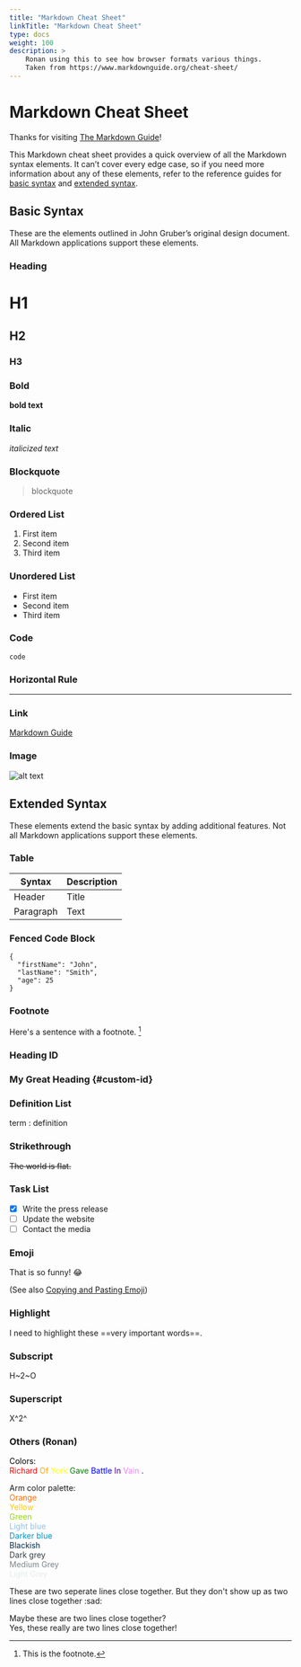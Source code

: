 ```yaml
---
title: "Markdown Cheat Sheet"
linkTitle: "Markdown Cheat Sheet"
type: docs
weight: 100
description: >
    Ronan using this to see how browser formats various things.
    Taken from https://www.markdownguide.org/cheat-sheet/
---
```

# Markdown Cheat Sheet

Thanks for visiting [The Markdown Guide](https://www.markdownguide.org)!

This Markdown cheat sheet provides a quick overview of all the Markdown syntax elements. It can’t cover every edge case, so if you need more information about any of these elements, refer to the reference guides for [basic syntax](https://www.markdownguide.org/basic-syntax) and [extended syntax](https://www.markdownguide.org/extended-syntax).

## Basic Syntax

These are the elements outlined in John Gruber’s original design document. All Markdown applications support these elements.

### Heading

# H1
## H2
### H3

### Bold

**bold text**

### Italic

*italicized text*

### Blockquote

> blockquote

### Ordered List

1. First item
2. Second item
3. Third item

### Unordered List

- First item
- Second item
- Third item

### Code

`code`

### Horizontal Rule

---

### Link

[Markdown Guide](https://www.markdownguide.org)

### Image

![alt text](https://www.markdownguide.org/assets/images/tux.png)

## Extended Syntax

These elements extend the basic syntax by adding additional features. Not all Markdown applications support these elements.

### Table

| Syntax | Description |
| ----------- | ----------- |
| Header | Title |
| Paragraph | Text |

### Fenced Code Block

```
{
  "firstName": "John",
  "lastName": "Smith",
  "age": 25
}
```

### Footnote

Here's a sentence with a footnote. [^1]

[^1]: This is the footnote.

### Heading ID

### My Great Heading {#custom-id}

### Definition List

term
: definition

### Strikethrough

~~The world is flat.~~

### Task List

- [x] Write the press release
- [ ] Update the website
- [ ] Contact the media

### Emoji

That is so funny! :joy:

(See also [Copying and Pasting Emoji](https://www.markdownguide.org/extended-syntax/#copying-and-pasting-emoji))

### Highlight

I need to highlight these ==very important words==.

### Subscript

H~2~O

### Superscript

X^2^


### Others (Ronan)

<span style="color:black"> Colors: </span>\
<span style="color:red"> Richard <span style="color:orange"> Of <span style="color:yellow"> York <span style="color:green"> Gave <span style="color:blue"> Battle <span style="color:indigo"> In <span style="color:violet"> Vain </span>.

Arm color palette:\
<span style="color:#ff6b00"> Orange </span>\
<span style="color:#ffc700"> Yellow </span>\
<span style="color:#95d600"> Green </span>\
<span style="color:#90c1de"> Light blue </span>\
<span style="color:#0091bd"> Darker blue </span>\
<span style="color:#002b49"> Blackish </span>\
<span style="color:#333e48"> Dark grey </span>\
<span style="color:#7d868c"> Medium Grey </span>\
<span style="color:#e5eceb"> Light Grey </span>

These are two seperate lines close together.
But they don't show up as two lines close together :sad:

Maybe these are two lines close together?\
Yes, these really are two lines close together!
